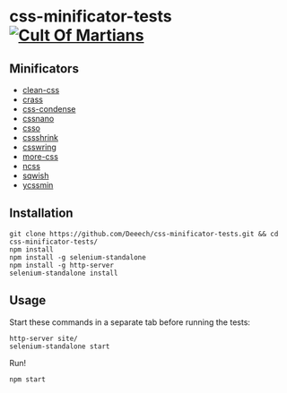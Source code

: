 # css-minificator-tests  [![Cult Of Martians][cult-img]][cult]

[cult-img]: http://cultofmartians.com/assets/badges/badge.svg
[cult]: http://cultofmartians.com/tasks/testing-css-minifiers.html

## Minificators

* [clean-css](https://github.com/GoalSmashers/clean-css)
* [crass](https://github.com/mattbasta/crass)
* [css-condense](https://github.com/rstacruz/css-condense)
* [cssnano](https://github.com/ben-eb/cssnano)
* [csso](https://github.com/css/csso)
* [cssshrink](https://github.com/stoyan/cssshrink)
* [csswring](https://github.com/hail2u/node-csswring)
* [more-css](https://github.com/army8735/more)
* [ncss](https://github.com/kurakin/ncss)
* [sqwish](https://github.com/ded/sqwish)
* [ycssmin](https://github.com/yui/ycssmin)


## Installation

```
git clone https://github.com/Deeech/css-minificator-tests.git && cd css-minificator-tests/
npm install
npm install -g selenium-standalone
npm install -g http-server
selenium-standalone install
```

## Usage
Start these commands in a separate tab before running the tests:
```
http-server site/
selenium-standalone start
```

Run!
```
npm start
```
